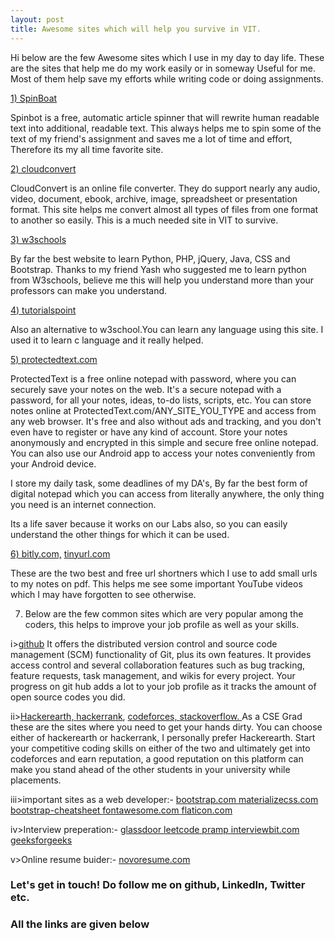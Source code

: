 ```yaml
---
layout: post
title: Awesome sites which will help you survive in VIT.
---
```

Hi below are the few Awesome sites which I use in my day to day life. These are the sites that help me do my work easily or in someway Useful for me. Most of them help save my efforts while writing code or doing assignments.

<a href="https://spinbot.com/">1) SpinBoat</a>

 Spinbot is a free, automatic article spinner that will rewrite human readable text into additional, readable text. This always helps me to spin some of the text of my friend's assignment and saves me a lot of time and effort, Therefore its my all time favorite site.

<a href="https://cloudconvert.com/">2) cloudconvert</a>

 CloudConvert is an online file converter. They do support nearly any audio, video, document, ebook, archive, image, spreadsheet or presentation format. This site helps me convert almost all types of files from one format to another so easily. This is a much needed site in VIT to survive.

<a href="https://www.w3schools.com/">3) w3schools</a>

 By far the best website to learn Python, PHP, jQuery, Java, CSS and Bootstrap. Thanks to my friend Yash who suggested me to learn python from W3schools, believe me this will help you understand more than your professors can make you understand. 

<a href="https://www.tutorialspoint.com/index.htm">4) tutorialspoint</a>

Also an alternative to w3school.You can learn any language using this site. I used it to learn c language and it really helped.

<a href="https://www.protectedtext.com/">5) protectedtext.com</a>

ProtectedText is a free online notepad with password, where you can securely save your notes on the web. It's a secure notepad with a password, for all your notes, ideas, to-do lists, scripts, etc. You can store notes online at ProtectedText.com/ANY_SITE_YOU_TYPE and access from any web browser. It's free and also without ads and tracking, and you don't even have to register or have any kind of account. Store your notes anonymously and encrypted in this simple and secure free online notepad. You can also use our Android app to access your notes conveniently from your Android device.

I store my daily task, some deadlines of my DA's, By far the best form of digital notepad which you can access from literally anywhere, the only thing you need is an internet connection. 

Its a life saver because it works on our Labs also, so you can easily understand the other things for which it can be used.  

<a href="https://bitly.com/">6) bitly.com,</a> <a href="https://tinyurl.com/">tinyurl.com</a>

These are the two best and free url shortners which I use to add small urls to my notes on pdf. This helps me see some important YouTube videos which I may have forgotten to see otherwise.

7) Below are the few common sites which are very popular among the coders, this helps to improve your job profile as well as your skills.

i><a href="https://github.com/">github</a>
It offers the distributed version control and source code management (SCM) functionality of Git, plus its own features. It provides access control and several collaboration features such as bug tracking, feature requests, task management, and wikis for every project. Your progress on git hub adds a lot to your job profile as it tracks the amount of open source codes you did.

ii><a href="https://www.hackerearth.com/">Hackerearth, </a><a href="https://www.hackerrank.com/">hackerrank</a>, <a href="https://codeforces.com/">codeforces, </a><a href="https://stackoverflow.com/">stackoverflow. </a>
As a CSE Grad these are the sites where you need to get your hands dirty. You can choose either of hackerearth or hackerrank, I personally prefer Hackerearth. Start your competitive coding skills on either of the two and ultimately get into codeforces and earn reputation, a good reputation on this platform can make you stand ahead of the other students in your university while placements.

iii>important sites as a web developer:-
<a href="https://getbootstrap.com/">bootstrap.com </a><a href="https://materializecss.com/">materializecss.com</a><a href="https://hackerthemes.com/bootstrap-cheatsheet/"> bootstrap-cheatsheet </a><a href="https://fontawesome.com/"> fontawesome.com </a><a href="https://www.flaticon.com/"> flaticon.com </a>

iv>Interview preperation:-
<a href="https://www.glassdoor.co.in/index.htm">glassdoor </a><a href="https://leetcode.com/"> leetcode </a><a href="https://www.pramp.com/#/"> pramp </a><a href="https://www.interviewbit.com/"> interviewbit.com </a><a href="https://www.geeksforgeeks.org/"> geeksforgeeks </a>

v>Online resume buider:-
<a href="https://novoresume.com/">novoresume.com</a>

<h3>Let's get in touch! Do follow me on github, LinkedIn, Twitter etc.</h3>
<h3>All the links are given below</h3>




